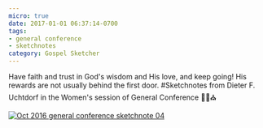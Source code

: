 ```yaml
---
micro: true
date: 2017-01-01 06:37:14-0700
tags:
- general conference
- sketchnotes
category: Gospel Sketcher
---
```


Have faith and trust in God's wisdom and His love, and keep going! His rewards are not usually behind the first door.
#Sketchnotes from Dieter F. Uchtdorf in the Women's session of General Conference ✍🏼⛪️

[![Oct 2016 general conference sketchnote 04](https://media.bennorris.org/images/gospelsketcher/uploads/2018/622cebc2f0.jpg)](https://media.bennorris.org/images/gospelsketcher/uploads/2018/622cebc2f0.jpg)